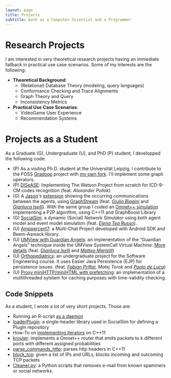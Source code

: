 ```yaml
---
layout: page
title: Projects
subtitle: both as a Computer Scientist and a Programmer
---
```


# Research Projects

I am interested in very theoretical research projects having an immediate fallback in practical use case scenarios. Some of my interests are the following:

 * **Theoretical Background**:
   - (Relational) Database Theory (modeling, query languages)
   - Conformance Checking and Trace Alignments
   - Graph Theory and Query
   - Inconsistency Metrics
 * **Practical Use Case Scenarios**:
   - VideoGame User Experience
   - Recommendation Systems



# Projects as a Student
As a Graduate (G), Undergraduate (U), and PhD (P) student, I developped the following code:

   * (P) As a visiting Ph.D. student at the Universität Leipzig, I contribute to the FOSS [Gradoop](http://www.gradoop.org) project with [my own fork](https://github.com/jackbergus/gradoop). I'll implement some graph operators.
   * (P) [DISeASE](http://github.com/jackbergus/DISeASE): Implementing The Watson Project from scratch for ICD-9-CM codes recognition (feat. *Alexander Pollok*) 
   * (G) A [Jason](http://jason.sourceforge.net/)'s [extension](https://drive.google.com/file/d/0B15ik0F3-2nGS0trUWh3a1dYdVU/edit) showing the occurring communications between the agents, using [GraphStream](http://graphstream-project.org/) (feat. *[Giulio Biagini](https://it.linkedin.com/in/giulio-biagini-090915167)* and *[Gianluca Iselli](https://it.linkedin.com/in/gianlucaiselli)*). With the same group I coded an [Omnet++ simulation](https://www.dropbox.com/s/gwq22m342nk2snf/Gruppo-Bergami-Biagini-Iselli.tar.gz?dl=1) implementing a P2P algorithm, using C++11 and GraphBoost Library
   * (G) [SocialSim](https://github.com/jackbergus/socialsim): a dynamic (Social) Network Simulator using both agent model and event model simulation  (feat. *[Elena Tea Russo](https://it.linkedin.com/in/elenatearusso)*).
   * (U) [Amppercent7](https://github.com/jackbergus/Amppercent7): a Multi-Chat Project developed with Android SDK and Beem-Asmack library.
   * (U) [UMView with Guardian Angels](https://www.dropbox.com/s/p843q3gvq6xln08/pxmview.tar.gz?dl=1): an implenentation of the “Guardian Angels” technique inside the UMView SystemCall Virtual Machine. [More details](http://www.cs.unibo.it/~renzo/vsd/angels_n_taxi) (feat. *[Gianluca Iselli](https://it.linkedin.com/in/gianlucaiselli)* and *[Matteo Martelli](https://it.linkedin.com/in/matteo-martelli-7350867a?trk=people-guest_people_search-card)*)
   * (U) [Orthopediatrics](https://github.com/FMP196/Orthopediatrics): an undergraduate project for the Software Engineering course. It uses Easier Java Persistence (EJP) for persistence issues. (feat. *[Fabian Priftaj](https://github.com/FMP196)*, *Matej Torok* and *[Paolo de Luca](https://it.linkedin.com/in/paolo-de-luca-b07a07a5)*)
   * (U) [Proxy miniHTTP/miniHTML with prefetching](https://www.dropbox.com/s/k0g5nxe9ixplu77/last.zip?dl=1): an implementation of a multithreaded sytstem for caching purposes with time-validity checking.


## Code Snippets

As a student, I wrote a lot of very short projects. Those are:

   * Running an R-script [as a daemon](https://gist.github.com/jackbergus/800ca4f4a17af69dc840)
   * [loaderPlugin](https://github.com/jackbergus/loaderPlugin): a single-header library used in SocialSim for defining a PlugIn repository
   * How-To on [implementing iterators](https://gist.github.com/jackbergus/9387426) on C++11
   * [krouter](https://github.com/jackbergus/krouter): implements a Omnet++ router that emits packets to k different ports with different assigned probabilities
   * [parse_commands_http](https://gist.github.com/jackbergus/5950137): parses http headers in C++11
   * [block_tcp](https://github.com/jackbergus/block_tcp): given a list of IPs and URLs, blocks incoming and outcoming TCP packets
   * [Cleaner.py](https://github.com/jackbergus/GeneralPythonScripts/blob/master/cleaner.py): a Python scripts that removes e-mail from known spammers or social networks.
